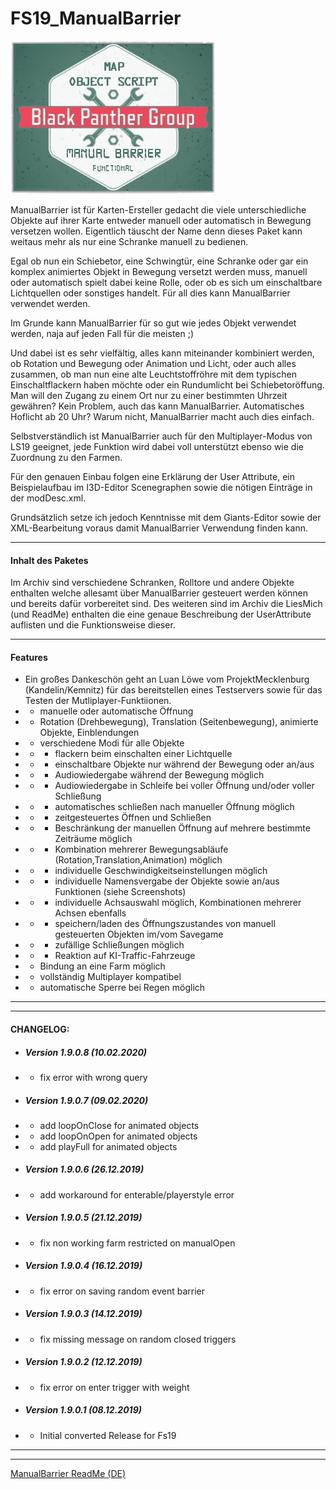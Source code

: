 # FS19_ManualBarrier
![ManualBarrier Ingame](https://github.com/BlackyBPG/FS19_ManualBarrier/blob/master/logo_ManualBarrier.png "ManualBarrier Logo")

ManualBarrier ist für Karten-Ersteller gedacht die viele unterschiedliche Objekte auf ihrer Karte entweder manuell oder automatisch in Bewegung versetzen wollen.
Eigentlich täuscht der Name denn dieses Paket kann weitaus mehr als nur eine Schranke manuell zu bedienen.

Egal ob nun ein Schiebetor, eine Schwingtür, eine Schranke oder gar ein komplex animiertes Objekt in Bewegung versetzt werden muss, manuell oder automatisch spielt dabei keine Rolle, oder ob es sich um einschaltbare Lichtquellen oder sonstiges handelt. Für all dies kann ManualBarrier verwendet werden.

Im Grunde kann ManualBarrier für so gut wie jedes Objekt verwendet werden, naja auf jeden Fall für die meisten ;)

Und dabei ist es sehr vielfältig, alles kann miteinander kombiniert werden, ob Rotation und Bewegung oder Animation und Licht, oder auch alles zusammen, ob man nun eine alte Leuchtstoffröhre mit dem typischen Einschaltflackern haben möchte oder ein Rundumlicht bei Schiebetoröffung. Man will den Zugang zu einem Ort nur zu einer bestimmten Uhrzeit gewähren? Kein Problem, auch das kann ManualBarrier. Automatisches Hoflicht ab 20 Uhr? Warum nicht, ManualBarrier macht auch dies einfach.

Selbstverständlich ist ManualBarrier auch für den Multiplayer-Modus von LS19 geeignet, jede Funktion wird dabei voll unterstützt ebenso wie die Zuordnung zu den Farmen.

Für den genauen Einbau folgen eine Erklärung der User Attribute, ein Beispielaufbau im I3D-Editor Scenegraphen sowie die nötigen Einträge in der modDesc.xml.

Grundsätzlich setze ich jedoch Kenntnisse mit dem Giants-Editor sowie der XML-Bearbeitung voraus damit ManualBarrier Verwendung finden kann.

------------

#### Inhalt des Paketes

Im Archiv sind verschiedene Schranken, Rolltore und andere Objekte enthalten welche allesamt über ManualBarrier gesteuert werden können und bereits dafür vorbereitet sind.
Des weiteren sind im Archiv die LiesMich (und ReadMe) enthalten die eine genaue Beschreibung der UserAttribute auflisten und die Funktionsweise dieser.

------------

#### Features

- Ein großes Dankeschön geht an Luan Löwe vom ProjektMecklenburg (Kandelin/Kemnitz) für das bereitstellen eines Testservers sowie für das Testen der Mutliplayer-Funktiionen.
- - manuelle oder automatische Öffnung
- - Rotation (Drehbewegung), Translation (Seitenbewegung), animierte Objekte, Einblendungen
- - verschiedene Modi für alle Objekte
- - - flackern beim einschalten einer Lichtquelle
- - - einschaltbare Objekte nur während der Bewegung oder an/aus
- - - Audiowiedergabe während der Bewegung möglich
- - - Audiowiedergabe in Schleife bei voller Öffnung und/oder voller Schließung
- - - automatisches schließen nach manueller Öffnung möglich
- - - zeitgesteuertes Öffnen und Schließen
- - - Beschränkung der manuellen Öffnung auf mehrere bestimmte Zeiträume möglich
- - - Kombination mehrerer Bewegungsabläufe (Rotation,Translation,Animation) möglich
- - - individuelle Geschwindigkeitseinstellungen möglich
- - - individuelle Namensvergabe der Objekte sowie an/aus Funktionen (siehe Screenshots)
- - - individuelle Achsauswahl möglich, Kombinationen mehrerer Achsen ebenfalls
- - - speichern/laden des Öffnungszustandes von manuell gesteuerten Objekten im/vom Savegame
- - - zufällige Schließungen möglich
- - - Reaktion auf KI-Traffic-Fahrzeuge
- - Bindung an eine Farm möglich
- - vollständig Multiplayer kompatibel
- - automatische Sperre bei Regen möglich

------------

------------

#### CHANGELOG:

- ##### Version 1.9.0.8 (10.02.2020)
- - fix error with wrong query

- ##### Version 1.9.0.7 (09.02.2020)
- - add loopOnClose for animated objects
- - add loopOnOpen for animated objects
- - add playFull for animated objects

- ##### Version 1.9.0.6 (26.12.2019)
- - add workaround for enterable/playerstyle error

- ##### Version 1.9.0.5 (21.12.2019)
- - fix non working farm restricted on manualOpen

- ##### Version 1.9.0.4 (16.12.2019)
- - fix error on saving random event barrier

- ##### Version 1.9.0.3 (14.12.2019)
- - fix missing message on random closed triggers

- ##### Version 1.9.0.2 (12.12.2019)
- - fix error on enter trigger with weight

- ##### Version 1.9.0.1 (08.12.2019)
- - Initial converted Release for Fs19

------------

------------

[ManualBarrier ReadMe (DE)](https://github.com/BlackyBPG/FS19_ManualBarrier/blob/master/LiesMich.pdf "ManualBarrier ReadMe (DE)")